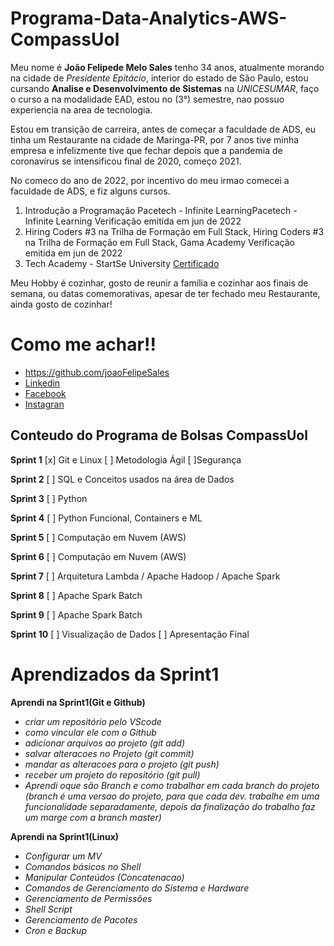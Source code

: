  # Programa-Data-Analytics-AWS-CompassUol

Meu nome é **João Felipede Melo Sales** tenho 34 anos, atualmente morando na cidade de *Presidente Epitácio*, interior do estado de São Paulo, estou cursando **Analise e Desenvolvimento de Sistemas** na *UNICESUMAR*, faço o curso a na modalidade EAD, estou no (3°) semestre, nao possuo experiencia na area de tecnologia.

Estou em transição de carreira, antes de começar a faculdade de ADS, eu tinha um Restaurante na cidade de Maringa-PR, por 7 anos tive minha empresa e infelizmente tive que fechar depois que a pandemia de coronavírus se intensificou final de 2020, começo 2021.

No comeco do ano de 2022, por incentivo do meu irmao comecei a faculdade de ADS, e fiz alguns cursos.

1. Introdução a Programação
Pacetech - Infinite LearningPacetech - Infinite Learning
Verificação emitida em jun de 2022
2. Hiring Coders #3 na Trilha de Formação em Full Stack, Hiring Coders #3 na Trilha de Formação em Full Stack, 
Gama Academy
Verificação emitida em jun de 2022
3. Tech Academy - StartSe University [Certificado](https://lms.startse.com/certificado/v2/62e293e41aa0ba726fbb04c4?studentId=6268547c8ca05b167fe976e5)

Meu Hobby é cozinhar, gosto de reunir a família e cozinhar aos finais de semana, ou datas comemorativas, apesar de ter fechado meu Restaurante, ainda gosto de cozinhar!

# Como me achar!!
* https://github.com/joaoFelipeSales
* [Linkedin](https://www.linkedin.com/in/jfsjfsales/)
* [Facebook](https://www.facebook.com/joaofelipe.sales.5)
* [Instagran](https://www.instagram.com/jfs.jfsales/)

## Conteudo do Programa de Bolsas CompassUol 

**Sprint 1** [x] Git e Linux [ ] Metodologia Ágil [ ]Segurança 

**Sprint 2** [ ] SQL e Conceitos usados na área de Dados 

**Sprint 3** [ ] Python

**Sprint 4** [ ] Python Funcional, Containers e ML 

**Sprint 5** [ ] Computação em Nuvem (AWS) 

**Sprint 6** [ ] Computação em Nuvem (AWS) 

**Sprint 7** [ ] Arquitetura Lambda / Apache Hadoop / Apache Spark 

**Sprint 8** [ ] Apache Spark Batch 

**Sprint 9** [ ] Apache Spark Batch 

**Sprint 10** [ ] Visualização de Dados [ ] Apresentação Final 


# Aprendizados da Sprint1

**Aprendi na Sprint1(Git e Github)**
- *criar um repositório pelo VScode*
- *como vincular ele com o Github*
- *adicionar arquivos ao projeto (git add)*
- *salvar alteracoes no Projeto (git commit)*
- *mandar as alteracoes para o projeto (git push)*
- *receber um projeto do repositório (git pull)*
- *Aprendi oque são Branch e como trabalhar em cada branch do projeto (branch é uma versao do projeto, para que cada dev. trabalhe em uma funcionalidade separadamente, depois da finalização do trabalho faz um marge com a branch master)*

**Aprendi na Sprint1(Linux)**

- *Configurar um MV*
- *Comandos básicos no Shell*
- *Manipular Conteúdos (Concatenacao)*
- *Comandos de Gerenciamento do Sistema e Hardware*
- *Gerenciamento de Permissões*
- *Shell Script*
- *Gerenciamento de Pacotes*
- *Cron e Backup*